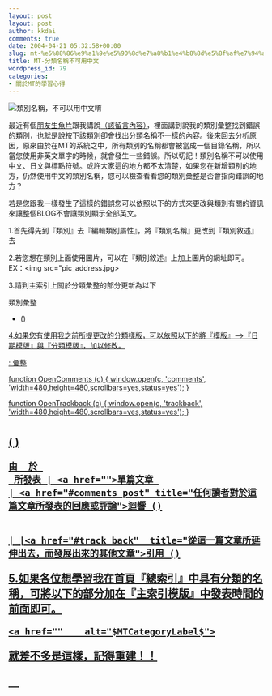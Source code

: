 ```yaml
---
layout: post
layout: post
author: kkdai
comments: true
date: 2004-04-21 05:32:58+00:00
slug: mt-%e5%88%86%e9%a1%9e%e5%90%8d%e7%a8%b1%e4%b8%8d%e5%8f%af%e7%94%a8%e4%b8%ad%e6%96%87
title: MT-分類名稱不可用中文
wordpress_id: 79
categories:
- 關於MT的學習心得
---
```


![類別名稱，不可以用中文唷](http://www.evanlin.com/blog/archives/0420/0420.jpg)


最近有個[朋友生魚片](http://maxeii.adsldns.org/)跟我講說[（該留言內容）](http://www.evanlin.com/blog/archives/000080.html#174)，裡面講到說我的類別彙整找到錯誤的類別，也就是說按下該類別卻會找出分類名稱不一樣的內容。後來回去分析原因，原來由於在MT的系統之中，所有類別的名稱都會被當成一個目錄名稱，所以當您使用非英文單字的時候，就會發生一些錯誤。所以切記！類別名稱不可以使用中文、日文與標點符號。或許大家這的地方都不太清楚，如果您在新增類別的地方，仍然使用中文的類別名稱，您可以檢查看看您的類別彙整是否會指向錯誤的地方？


<!-- more -->


若是您跟我一樣發生了這樣的錯誤您可以依照以下的方式來更改與類別有關的資訊來讓整個BLOG不會讓類別顯示全部英文。




1.首先得先到『類別』去『編輯類別屬性』，將『類別名稱』更改到『類別敘述』去




2.若您想在類別上面使用圖片，可以在『類別敘述』上加上圖片的網址即可。EX：<img
src="pic_address.jpg>




3.請到主索引上關於分類彙整的部分更新為以下


  


類別彙整







  
* <a href="" alt="$MTCategoryLabel$">
  ()
  







4.如果您有使用我之前所提更改的分類樣版，可以依照以下的將『模版』-->『日期模版』與『分類模版』，加以修改。








<meta http-equiv="Content-Type" content="text/html; charset=" />

:  彙整

<link rel="stylesheet" href="styles-site.css" type="text/css" />
<link rel="alternate" type="application/rss+xml" title="RSS" href="index.rdf" />


function OpenComments (c) {
    window.open(c,
                    'comments',
                    'width=480,height=480,scrollbars=yes,status=yes');
}

function OpenTrackback (c) {
    window.open(c,
                    'trackback',
                    'width=480,height=480,scrollbars=yes,status=yes');
}











# <a href="" accesskey="1">
<!--  -->



















<h2 class="date" title="以下的文章都是在  那一天所發表的">








<a id="entry">


### 

<a href="">
( )

<a href="#entry" title="閱讀文章的詳細內容">







	由  於 
	 所發表 | <a href="">單篇文章 
	| <a href="#comments_post" title="任何讀者對於這篇文章所發表的回應或評論">迴響 ()
	
	
	| |<a href="#track_back"  title="從這一篇文章所延伸出去，而發展出來的其他文章">引用 ()
	























5.如果各位想學習我在首頁『總索引』中具有分類的名稱，可將以下的部分加在『主索引模版』中發表時間的前面即可。






	<a href=""    alt="$MTCategoryLabel$">






就差不多是這樣，記得重建！！




　
